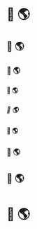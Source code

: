 # 👋 🌎
## 👋 🌎
### 👋 🌎
#### 👋 🌎
##### 👋 🌎
#### 👋 🌎
### 👋 🌎
## 👋 🌎
# 👋 🌎

<!-- ![Gif of cat typing furiously](https://media.giphy.com/media/q6RoNkLlFNjaw/giphy.gif "Cat typing furiously") -->

<!--
**chriskwan/chriskwan** is a ✨ _special_ ✨ repository because its `README.md` (this file) appears on your GitHub profile.

Here are some ideas to get you started:

- 🔭 I’m currently working on ...
- 🌱 I’m currently learning ...
- 👯 I’m looking to collaborate on ...
- 🤔 I’m looking for help with ...
- 💬 Ask me about ...
- 📫 How to reach me: ...
- 😄 Pronouns: ...
- ⚡ Fun fact: ...
-->
